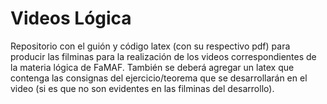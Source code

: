 # Videos Lógica
Repositorio con el guión y código latex (con su respectivo pdf) para producir
las filminas para la realización de los videos correspondientes de la materia
lógica de FaMAF.
También se deberá agregar un latex que contenga las consignas del
ejercicio/teorema que se desarrollarán en el video (si es que no son evidentes
en las filminas del desarrollo).
